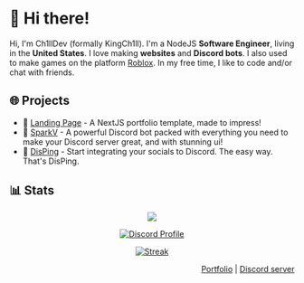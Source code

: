 <!-- <p align="center">
  <a href="https://www.ch1ll.tk/">
    <img src="https://github.com/KingCh1ll/Ch1llSite/blob/master/public/images/banner.gif" width="500px" />
  </a>
</p> -->

# 👋 Hi there!
Hi, I'm Ch1llDev (formally KingCh1ll). I'm a NodeJS <strong>Software Engineer</strong>, living in the <strong>United States</strong>. I love making <!-- --><strong>websites</strong> and <!-- --><strong>Discord bots</strong>. I also used to make games on the platform <!-- --><a href="https://roblox.com">Roblox</a>. In my free time, I like to code and/or chat with friends.<!-- --></p>

## 🌐 Projects
- 💼 <a href="https://github.com/KingCh1ll/landing-page">Landing Page</a> - A NextJS portfolio template, made to impress!
- 🤖 <a href="https://sparkv.tk/">SparkV</a> - A powerful Discord bot packed with everything you need to make your Discord server great, and with stunning ui!
- 📢 <a href="https://disping.tk/">DisPing</a> - Start integrating your socials to Discord. The easy way. That's DisPing.

## 📊 Stats
<div align="center">

  [![](https://komarev.com/ghpvc/?username=KingCh1ll&style=flat-square&color=blue)](https://komarev.com/)

  [![Discord Profile](https://discord.c99.nl/widget/theme-4/571811686617710592.png)](https://discord.com/users/571811686617710592)

  [![Streak](https://github-readme-streak-stats.herokuapp.com?user=ch1lldev&theme=tokyonight_duo&hide_border=true)](https://github.com/DenverCoder1/github-readme-streak-stats)
</div>

<div align="right">
  <a href="https://ch1ll.dev/">Portfolio</a> | <a href="https://discord.gg/PPtzT8Mu3h">Discord server</a>
</div>

<!--
user=KingCh1ll&theme=tokyonight_duo&hide_border=true&ring=4F8CC9&currStreakLabel=FFFFFF&sideNums=4F8CC9&dates=979797&sideLabels=FFFFFF&currStreakNum=FFFFFF&border=DD2727&stroke=00000000&background=00000000&fire=FF7600

<p align="center">
  <tr>
    <td style="padding: 0; width=50%" align="center">
      <img src="https://github-readme-stats.vercel.app/api/?username=KingCh1ll&text_color=2bd1ff&show_icons=true&bg_color=00000000&hide_border=true&icon_color=2bd1ff&hide_title=true&count_private=true&include_all_commits=true&enable_animations=true"/>
    </td>
    <td style="padding: 0; width=50%" align="center">
      <img src="https://github-readme-stats.vercel.app/api/top-langs/?username=KingCh1ll&title_color=4F8CC9&text_color=9f9f9f&show_icons=true&bg_color=00000000&hide_border=true&icon_color=4F8CC9&hide_title=true&count_private=true&enable_animations=true"/>
    </td>
  </tr>
</p>

![Metrics](https://github.com/KingCh1ll/KingCh1ll/blob/KingCh1ll/github-metrics.svg) -->
